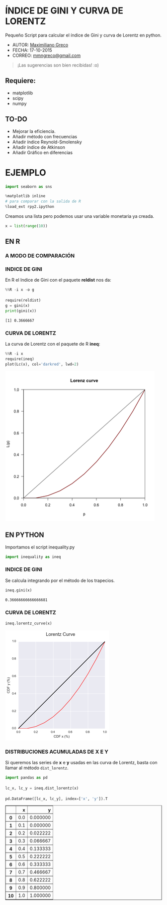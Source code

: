 
# ÍNDICE DE GINI Y CURVA DE LORENTZ 

Pequeño Script para calcular el índice de Gini y curva de Lorentz en python.

- AUTOR: [Maximiliano Greco](http://mmngreco.flavors.me/)
- FECHA: 17-10-2015
- CORREO: mmngreco@gmail.com

> ¡Las sugerencias son bien recibidas! :o)

## Requiere:

- matplotlib
- scipy
- numpy

## TO-DO

- Mejorar la eficiencia.
- Añadir método con frecuencias
- Añadir índice Reynold-Smolensky
- Añadir índice de Atkinson
- Añadir Gráfico en diferencias

# EJEMPLO


```python
import seaborn as sns
```


```python
%matplotlib inline
# para comparar con la salida de R
%load_ext rpy2.ipython 
```

Creamos una lista pero podemos usar una variable monetaria ya creada.


```python
x = list(range(10))
```

## EN R
###  A MODO DE COMPARACIÓN
### INDICE DE GINI
En R el Indice de Gini con el paquete __reldist__ nos da:


```python
%%R -i x -o g

require(reldist)
g = gini(x)
print(gini(x))
```


    [1] 0.3666667



### CURVA DE LORENTZ
La curva de Lorentz con el paquete de R __ineq__:


```python
%%R -i x
require(ineq)
plot(Lc(x), col='darkred', lwd=2)
```


![png](output_8_0.png)


## EN PYTHON

Importamos el script inequality.py


```python
import inequality as ineq
```

### INDICE DE GINI

Se calcula integrando por el método de los trapecios.


```python
ineq.gini(x)
```




    0.36666666666666681



### CURVA DE LORENTZ


```python
ineq.lorentz_curve(x)
```


![png](output_14_0.png)


### DISTRIBUCIONES ACUMULADAS DE X E Y

Si queremos las series de __x__ e __y__ usadas en las curva de Lorentz, basta con llamar al método `dist_lorentz`.


```python
import pandas as pd

lc_x, lc_y = ineq.dist_lorentz(x)

pd.DataFrame([lc_x, lc_y], index=['x', 'y']).T
```




<div>
<table border="1" class="dataframe">
  <thead>
    <tr style="text-align: right;">
      <th></th>
      <th>x</th>
      <th>y</th>
    </tr>
  </thead>
  <tbody>
    <tr>
      <th>0</th>
      <td>0.0</td>
      <td>0.000000</td>
    </tr>
    <tr>
      <th>1</th>
      <td>0.1</td>
      <td>0.000000</td>
    </tr>
    <tr>
      <th>2</th>
      <td>0.2</td>
      <td>0.022222</td>
    </tr>
    <tr>
      <th>3</th>
      <td>0.3</td>
      <td>0.066667</td>
    </tr>
    <tr>
      <th>4</th>
      <td>0.4</td>
      <td>0.133333</td>
    </tr>
    <tr>
      <th>5</th>
      <td>0.5</td>
      <td>0.222222</td>
    </tr>
    <tr>
      <th>6</th>
      <td>0.6</td>
      <td>0.333333</td>
    </tr>
    <tr>
      <th>7</th>
      <td>0.7</td>
      <td>0.466667</td>
    </tr>
    <tr>
      <th>8</th>
      <td>0.8</td>
      <td>0.622222</td>
    </tr>
    <tr>
      <th>9</th>
      <td>0.9</td>
      <td>0.800000</td>
    </tr>
    <tr>
      <th>10</th>
      <td>1.0</td>
      <td>1.000000</td>
    </tr>
  </tbody>
</table>
</div>




```python

```
